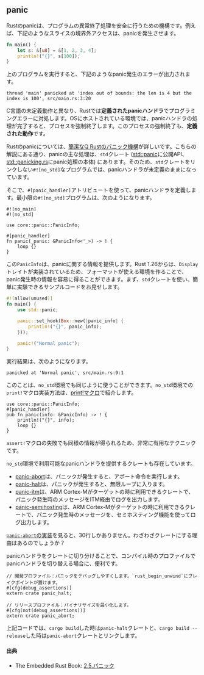 ## panic

Rustのpanicは、プログラムの異常終了処理を安全に行うための機構です。例えば、下記のようなスライスの境界外アクセスは、panicを発生させます。

```rust
fn main() {
    let s: &[u8] = &[1, 2, 3, 4];
    println!("{}", s[100]);
}
```

上のプログラムを実行すると、下記のようなpanic発生のエラーが出力されます。

```
thread 'main' panicked at 'index out of bounds: the len is 4 but the index is 100', src/main.rs:3:20
```

C言語の未定義動作と異なり、Rustでは**定義されたpanicハンドラ**でプログラミングエラーに対処します。OSにホストされている環境では、panicハンドラの処理が完了すると、プロセスを強制終了します。このプロセスの強制終了も、**定義された動作**です。

Rustのpanicについては、[簡潔なQ Rustのパニック機構]が詳しいです。こちらの解説にある通り、panicの主な処理は、`std`クレート ([std::panic]に公開API、[std::panicking.rs]にpanic処理の本体) にあります。そのため、`std`クレートをリンクしない`#![no_std]`なプログラムでは、panicハンドラが未定義のままになっています。

[簡潔なQ Rustのパニック機構]: https://qnighy.hatenablog.com/entry/2018/02/18/223000
[std::panic]: https://doc.rust-lang.org/std/macro.panic.html
[std::panicking.rs]: https://github.com/rust-lang/rust/blob/stable/src/libstd/panicking.rs

そこで、`#[panic_handler]`アトリビュートを使って、panicハンドラを定義します。最小限の`#![no_std]`プログラムは、次のようになります。

```rust,ignore
#![no_main]
#![no_std]

use core::panic::PanicInfo;

#[panic_handler]
fn panic(_panic: &PanicInfo<'_>) -> ! {
    loop {}
}
```

この`PanicInfo`は、panicに関する情報を提供します。Rust 1.26からは、`Display`トレイトが実装されているため、フォーマットが使える環境を作ることで、panic発生時の情報を容易に得ることができます。まず、`std`クレートを使い、簡単に実験できるサンプルコードをお見せします。

```rust
#![allow(unused)]
fn main() {
    use std::panic;

    panic::set_hook(Box::new(|panic_info| {
        println!("{}", panic_info);
    }));

    panic!("Normal panic");
}
```

実行結果は、次のようになります。

```
panicked at 'Normal panic', src/main.rs:9:1
```

このことは、`no_std`環境でも同じように使うことができます。`no_std`環境での`print!`マクロ実装方法は、[print!マクロ]で紹介します。

[print!マクロ]: print.html

```rust,ignore
use core::panic::PanicInfo;
#[panic_handler]
pub fn panic(info: &PanicInfo) -> ! {
    println!("{}", info);
    loop {}
}
```

`assert!`マクロの失敗でも同様の情報が得られるため、非常に有用なテクニックです。

`no_std`環境で利用可能なpanicハンドラを提供するクレートも存在しています。

- [panic-abort]は、パニックが発生すると、アボート命令を実行します。
- [panic-halt]は、パニックが発生すると、無限ループに入ります。
- [panic-itm]は、ARM Cortex-Mがターゲットの時に利用できるクレートで、パニック発生時のメッセージをITM経由でログを出力します。
- [panic-semihosting]は、ARM Cortex-Mがターゲットの時に利用できるクレートで、パニック発生時のメッセージを、セミホスティング機能を使ってログ出力します。

[panic-abort]: https://crates.io/crates/panic-abort
[panic-halt]: https://crates.io/crates/panic-halt
[panic-itm]: https://crates.io/crates/panic-itm
[panic-semihosting]: https://crates.io/crates/panic-semihosting

[`panic-abort`の実装]を見ると、30行しかありません。わざわざクレートにする理由はあるのでしょうか？

[`panic-abort`の実装]: https://github.com/japaric/panic-abort/blob/master/src/lib.rs

panicハンドラをクレートに切り分けることで、コンパイル時のプロファイルでpanicハンドラを切り替える場合に、便利です。

```rust,ignore
// 開発プロファイル：パニックをデバッグしやすくします。`rust_begin_unwind`にブレイクポイントが置けます。
#[cfg(debug_assertions)]
extern crate panic_halt;

// リリースプロファイル：バイナリサイズを最小化します。
#[cfg(not(debug_assertions))]
extern crate panic_abort;
```

上記コードでは、`cargo build`した時は`panic-halt`クレートと、`cargo build --release`した時は`panic-abort`クレートとリンクします。

#### 出典

- The Embedded Rust Book: [2.5.パニック]

[2.5.パニック]: https://tomoyuki-nakabayashi.github.io/book/start/panicking.html
